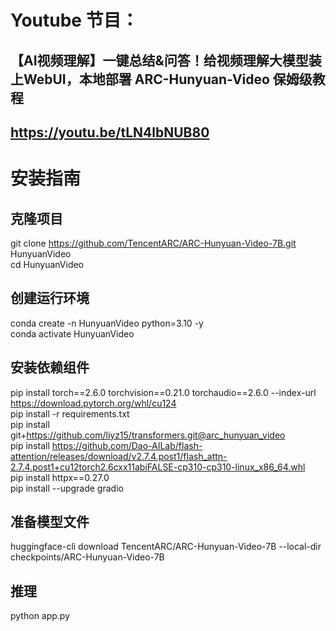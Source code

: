 # Youtube 节目：
## 【AI视频理解】一键总结&问答！给视频理解大模型装上WebUI，本地部署 ARC-Hunyuan-Video 保姆级教程
## https://youtu.be/tLN4lbNUB80

# 安装指南
## 克隆项目
git clone https://github.com/TencentARC/ARC-Hunyuan-Video-7B.git HunyuanVideo  
cd HunyuanVideo  
 
## 创建运行环境
conda create -n HunyuanVideo python=3.10 -y  
conda activate HunyuanVideo  

## 安装依赖组件
pip install torch==2.6.0 torchvision==0.21.0 torchaudio==2.6.0 --index-url https://download.pytorch.org/whl/cu124  
pip install -r requirements.txt  
pip install git+https://github.com/liyz15/transformers.git@arc_hunyuan_video  
pip install https://github.com/Dao-AILab/flash-attention/releases/download/v2.7.4.post1/flash_attn-2.7.4.post1+cu12torch2.6cxx11abiFALSE-cp310-cp310-linux_x86_64.whl  
pip install httpx==0.27.0  
pip install --upgrade gradio  

## 准备模型文件
huggingface-cli download TencentARC/ARC-Hunyuan-Video-7B --local-dir checkpoints/ARC-Hunyuan-Video-7B  

## 推理
python app.py  




  












 
















